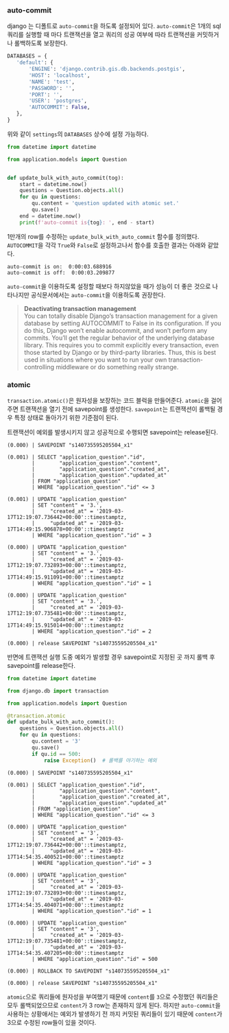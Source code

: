 ### auto-commit

django 는 디폴트로 `auto-commit`을 하도록 설정되어 있다. `auto-commit`은
 1개의 sql 쿼리를 실행할 때 마다 트랜잭션을 열고 쿼리의 성공 여부에 따라 트랜잭션을 커밋하거나 롤백하도록 보장한다.
 
 ```python
DATABASES = {
    'default': {
        'ENGINE': 'django.contrib.gis.db.backends.postgis',
        'HOST': 'localhost',
        'NAME': 'test',
        'PASSWORD': '',
        'PORT': '',
        'USER': 'postgres',
        'AUTOCOMMIT': False,
    },
}
```
위와 같이 `settings`의 `DATABASES` 상수에 설정 가능하다.

```python
from datetime import datetime

from application.models import Question


def update_bulk_with_auto_commit(tog):
    start = datetime.now()
    questions = Question.objects.all()
    for qu in questions:
        qu.content = 'question updated with atomic set.'
        qu.save()
    end = datetime.now()
    print(f'auto-commit is{tog}: ', end - start)
```

1만개의 row를 수정하는 `update_bulk_with_auto_commit` 함수를 정의했다.
`AUTOCOMMIT`을 각각 `True`와 `False`로 설정하고나서 함수를 호출한 결과는 아래와 같았다.

```
auto-commit is on:  0:00:03.688916
auto-commit is off:  0:00:03.209877
```

`auto-commit`을 이용하도록 설정할 때보다 하지않았을 때가 성능이 더 좋은 것으로
나타나지만 공식문서에서는 `auto-commit`을 이용하도록 권장한다.
> **Deactivating transaction management** <br>
You can totally disable Django’s transaction management for a given database by setting AUTOCOMMIT to False in its configuration. 
If you do this, Django won’t enable autocommit, and won’t perform any commits. 
You’ll get the regular behavior of the underlying database library. 
This requires you to commit explicitly every transaction, even those started by Django or by third-party libraries. 
Thus, this is best used in situations where you want to run your own transaction-controlling middleware or do something really strange.

### atomic

`transaction.atomic()`은 원자성을 보장하는 코드 블럭을 만들어준다.
`atomic`을 걸어주면 트랜잭션을 열기 전에 savepoint를 생성한다.
`savepoint`는 트랜잭션이 롤백될 경우 특정 상태로 돌아가기 위한 기준점이 된다.


트랜잭션이 예외를 발생시키지 않고 성공적으로 수행되면 savepoint는 release된다.
```
(0.000) | SAVEPOINT "s140735595205504_x1"

(0.001) | SELECT "application_question"."id",
        |        "application_question"."content",
        |        "application_question"."created_at",
        |        "application_question"."updated_at"
        | FROM "application_question"
        | WHERE "application_question"."id" <= 3

(0.001) | UPDATE "application_question"
        | SET "content" = '3.',
        |     "created_at" = '2019-03-17T12:19:07.736442+00:00'::timestamptz,
        |     "updated_at" = '2019-03-17T14:49:15.906878+00:00'::timestamptz
        | WHERE "application_question"."id" = 3

(0.000) | UPDATE "application_question"
        | SET "content" = '3.',
        |     "created_at" = '2019-03-17T12:19:07.732893+00:00'::timestamptz,
        |     "updated_at" = '2019-03-17T14:49:15.911091+00:00'::timestamptz
        | WHERE "application_question"."id" = 1

(0.000) | UPDATE "application_question"
        | SET "content" = '3.',
        |     "created_at" = '2019-03-17T12:19:07.735481+00:00'::timestamptz,
        |     "updated_at" = '2019-03-17T14:49:15.915014+00:00'::timestamptz
        | WHERE "application_question"."id" = 2

(0.000) | release SAVEPOINT "s140735595205504_x1"

```
반면에 트랜잭션 실행 도중 예외가 발생할 경우 savepoint로 지정된 곳 까지 롤백 후 savepoint를 release한다.
```python
from datetime import datetime

from django.db import transaction

from application.models import Question

@transaction.atomic
def update_bulk_with_auto_commit():
    questions = Question.objects.all()
    for qu in questions:
        qu.content = '3'
        qu.save()
        if qu.id == 500:
            raise Exception()  # 롤백를 야기하는 예외

```
```
(0.000) | SAVEPOINT "s140735595205504_x1"

(0.001) | SELECT "application_question"."id",
        |        "application_question"."content",
        |        "application_question"."created_at",
        |        "application_question"."updated_at"
        | FROM "application_question"
        | WHERE "application_question"."id" <= 3

(0.000) | UPDATE "application_question"
        | SET "content" = '3',
        |     "created_at" = '2019-03-17T12:19:07.736442+00:00'::timestamptz,
        |     "updated_at" = '2019-03-17T14:54:35.400521+00:00'::timestamptz
        | WHERE "application_question"."id" = 3

(0.000) | UPDATE "application_question"
        | SET "content" = '3',
        |     "created_at" = '2019-03-17T12:19:07.732893+00:00'::timestamptz,
        |     "updated_at" = '2019-03-17T14:54:35.404071+00:00'::timestamptz
        | WHERE "application_question"."id" = 1

(0.000) | UPDATE "application_question"
        | SET "content" = '3',
        |     "created_at" = '2019-03-17T12:19:07.735481+00:00'::timestamptz,
        |     "updated_at" = '2019-03-17T14:54:35.407205+00:00'::timestamptz
        | WHERE "application_question"."id" = 500

(0.000) | ROLLBACK TO SAVEPOINT "s140735595205504_x1"

(0.000) | release SAVEPOINT "s140735595205504_x1"

```
`atomic`으로 쿼리들에 원자성을 부여했기 때문에 `content`를 `3`으로 수정했던 쿼리들은 모두 롤백되었으므로 `content`가 3 row는 존재하지 않게 된다. 
하지만 `auto-commit`을 사용하는 상황애서는 예외가 발생하기 전 까지 커밋된 쿼리들이 있기 때문에 `content`가 3으로 수정된 row들이 있을 것이다. 

